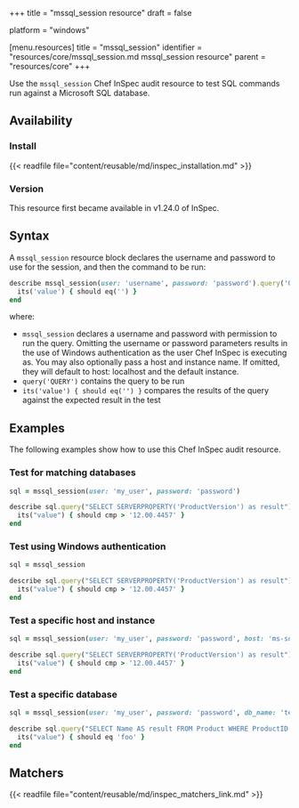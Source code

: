 +++
title = "mssql_session resource"
draft = false

platform = "windows"

[menu.resources]
    title = "mssql_session"
    identifier = "resources/core/mssql_session.md mssql_session resource"
    parent = "resources/core"
+++

Use the `mssql_session` Chef InSpec audit resource to test SQL commands run against a Microsoft SQL database.

## Availability

### Install

{{< readfile file="content/reusable/md/inspec_installation.md" >}}

### Version

This resource first became available in v1.24.0 of InSpec.

## Syntax

A `mssql_session` resource block declares the username and password to use for the session, and then the command to be run:

```ruby
describe mssql_session(user: 'username', password: 'password').query('QUERY').row(0).column('result') do
  its('value') { should eq('') }
end
```

where:

- `mssql_session` declares a username and password with permission to run the query. Omitting the username or password parameters results in the use of Windows authentication as the user Chef InSpec is executing as. You may also optionally pass a host and instance name. If omitted, they will default to host: localhost and the default instance.
- `query('QUERY')` contains the query to be run
- `its('value') { should eq('') }` compares the results of the query against the expected result in the test

## Examples

The following examples show how to use this Chef InSpec audit resource.

### Test for matching databases

```ruby
sql = mssql_session(user: 'my_user', password: 'password')

describe sql.query("SELECT SERVERPROPERTY('ProductVersion') as result").row(0).column('result') do
  its("value") { should cmp > '12.00.4457' }
end
```

### Test using Windows authentication

```ruby
sql = mssql_session

describe sql.query("SELECT SERVERPROPERTY('ProductVersion') as result").row(0).column('result') do
  its("value") { should cmp > '12.00.4457' }
end
```

### Test a specific host and instance

```ruby
sql = mssql_session(user: 'my_user', password: 'password', host: 'ms-sql-server', instance: 'foo')

describe sql.query("SELECT SERVERPROPERTY('ProductVersion') as result").row(0).column('result') do
  its("value") { should cmp > '12.00.4457' }
end
```

### Test a specific database

```ruby
sql = mssql_session(user: 'my_user', password: 'password', db_name: 'test')

describe sql.query("SELECT Name AS result FROM Product WHERE ProductID == 1").row(0).column('result') do
  its("value") { should eq 'foo' }
end
```

## Matchers

{{< readfile file="content/reusable/md/inspec_matchers_link.md" >}}
